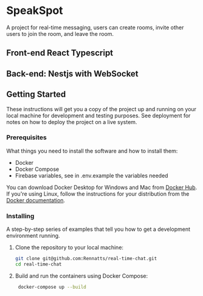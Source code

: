 # SpeakSpot

A project for real-time messaging, users can create rooms, invite other users to join the room, and leave the room.

## Front-end React Typescript
## Back-end: Nestjs with WebSocket

## Getting Started

These instructions will get you a copy of the project up and running on your local machine for development and testing purposes. See deployment for notes on how to deploy the project on a live system.

### Prerequisites

What things you need to install the software and how to install them:

- Docker
- Docker Compose
- Firebase variables, see in .env.example the variables needed

You can download Docker Desktop for Windows and Mac from [Docker Hub](https://hub.docker.com/?overlay=onboarding). If you're using Linux, follow the instructions for your distribution from the [Docker documentation](https://docs.docker.com/engine/install/).


### Installing

A step-by-step series of examples that tell you how to get a development environment running.

1. Clone the repository to your local machine:

   ```bash
   git clone git@github.com:Rennatts/real-time-chat.git
   cd real-time-chat

2. Build and run the containers using Docker Compose:
   ```bash
    docker-compose up --build
